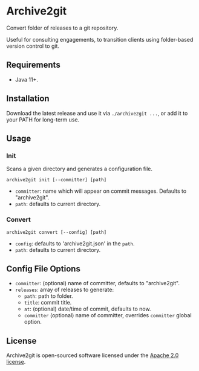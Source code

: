 # Archive2git

Convert folder of releases to a git repository.

Useful for consulting engagements, to transition clients using folder-based version control to git.

## Requirements

- Java 11+.

## Installation

Download the latest release and use it via `./archive2git ...`, or add it to your PATH for long-term use.

## Usage

### Init

Scans a given directory and generates a configuration file.

```shell
archive2git init [--committer] [path]
```
- `committer`: name which will appear on commit messages. Defaults to "archive2git".
- `path`: defaults to current directory.

### Convert

```shell
archive2git convert [--config] [path]
```

- `config`: defaults to 'archive2git.json' in the `path`.
- `path`: defaults to current directory.

## Config File Options

- `committer`: (optional) name of committer, defaults to "archive2git".
- `releases`: array of releases to generate:
    - `path`: path to folder.
    - `title`: commit title.
    - `at`: (optional) date/time of commit, defaults to now.
    - `committer` (optional) name of committer, overrides `committer` global option.

## License

Archive2git is open-sourced software licensed under the [Apache 2.0 license](LICENSE).
